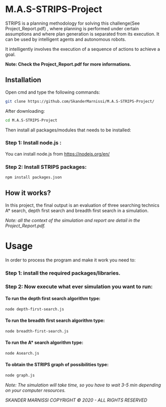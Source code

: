 # M.A.S-STRIPS-Project

STRIPS is a planning methodology for solving this challenge(See Project_Report.pdf) , where planning is performed under certain assumptions and where plan generation is separated from its execution. It can be used by intelligent agents and autonomous robots.

It intelligently involves the execution of a sequence of actions to achieve a goal.

**Note: Check the Project_Report.pdf  for more informations.**

## Installation

Open cmd and type the following commands: 

```bash
git clone https://github.com/SkanderMarnissi/M.A.S-STRIPS-Project/
```

After downloading:

```bash
cd M.A.S-STRIPS-Project
```

Then install all packages/modules that needs to be installed:

### Step 1: Install node.js : 

You can install node.js from https://nodejs.org/en/

### Step 2: Install STRIPS packages:

```bash
npm install packages.json
```

## How it works?

In this project, the final output is an evaluation of three searching technics A* search, depth first search and breadth first search in a simulation.

*Note: all the context of the simulation and report are detail in the Project_Report.pdf.*

# Usage

In order to process the program and make it work you need to:

### Step 1: install the required packages/libraries.

### Step 2: Now execute what ever simulation you want to run:

#### To run the depth first search algorithm type:

```bash
node depth-first-search.js
```

#### To run the breadth first search algorithm type:

```bash
node breadth-first-search.js
```


#### To run the A* search algorithm type:

```bash
node Asearch.js
```

#### To obtain the STRIPS graph of possibilities type:

```bash
node graph.js
```


*Note: The simulation will take time, so you have to wait 3-5 min depending on your computer resources.*


*SKANDER MARNISSI COPYRIGHT © 2020 - ALL RIGHTS RESERVED*